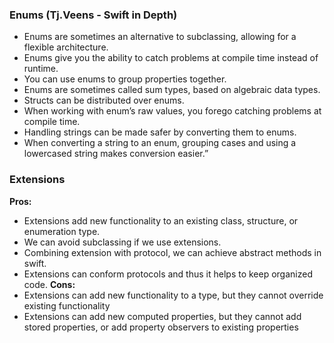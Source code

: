 
### Enums (Tj.Veens - Swift in Depth)
- Enums are sometimes an alternative to subclassing, allowing for a flexible architecture.
- Enums give you the ability to catch problems at compile time instead of runtime.
- You can use enums to group properties together.
- Enums are sometimes called sum types, based on algebraic data types.
- Structs can be distributed over enums.
- When working with enum’s raw values, you forego catching problems at compile time.
- Handling strings can be made safer by converting them to enums.
- When converting a string to an enum, grouping cases and using a lowercased string makes conversion easier.”

### Extensions
**Pros:**
- Extensions add new functionality to an existing class, structure, or enumeration type.
- We can avoid subclassing if we use extensions.
- Combining extension with protocol, we can achieve abstract methods in swift.
- Extensions can conform protocols and thus it helps to keep organized code.
**Cons:** 
- Extensions can add new functionality to a type, but they cannot override existing functionality
- Extensions can add new computed properties, but they cannot add stored properties, or add property observers to existing properties
